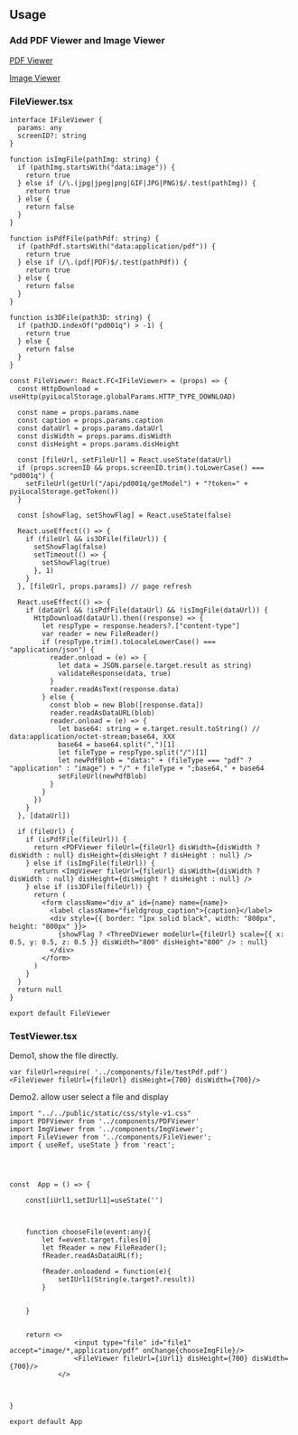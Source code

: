 ## Usage

### Add PDF Viewer and Image Viewer

[PDF Viewer](PDF_Viewer.md "PDF Viewer")

[Image Viewer](Image_Viewer.md "Image Viewer")

### FileViewer.tsx

    
    
    interface IFileViewer {
      params: any
      screenID?: string
    }
    
    function isImgFile(pathImg: string) {
      if (pathImg.startsWith("data:image")) {
        return true
      } else if (/\.(jpg|jpeg|png|GIF|JPG|PNG)$/.test(pathImg)) {
        return true
      } else {
        return false
      }
    }
    
    function isPdfFile(pathPdf: string) {
      if (pathPdf.startsWith("data:application/pdf")) {
        return true
      } else if (/\.(pdf|PDF)$/.test(pathPdf)) {
        return true
      } else {
        return false
      }
    }
    
    function is3DFile(path3D: string) {
      if (path3D.indexOf("pd001q") > -1) {
        return true
      } else {
        return false
      }
    }
    
    const FileViewer: React.FC<IFileViewer> = (props) => {
      const HttpDownload = useHttp(pyiLocalStorage.globalParams.HTTP_TYPE_DOWNLOAD)
    
      const name = props.params.name
      const caption = props.params.caption
      const dataUrl = props.params.dataUrl
      const disWidth = props.params.disWidth
      const disHeight = props.params.disHeight
    
      const [fileUrl, setFileUrl] = React.useState(dataUrl)
      if (props.screenID && props.screenID.trim().toLowerCase() === "pd001q") {
        setFileUrl(getUrl("/api/pd001q/getModel") + "?token=" + pyiLocalStorage.getToken())
      }
    
      const [showFlag, setShowFlag] = React.useState(false)
    
      React.useEffect(() => {
        if (fileUrl && is3DFile(fileUrl)) {
          setShowFlag(false)
          setTimeout(() => {
            setShowFlag(true)
          }, 1)
        }
      }, [fileUrl, props.params]) // page refresh
    
      React.useEffect(() => {
        if (dataUrl && !isPdfFile(dataUrl) && !isImgFile(dataUrl)) {
          HttpDownload(dataUrl).then((response) => {
            let respType = response.headers?.["content-type"]
            var reader = new FileReader()
            if (respType.trim().toLocaleLowerCase() === "application/json") {
              reader.onload = (e) => {
                let data = JSON.parse(e.target.result as string)
                validateResponse(data, true)
              }
              reader.readAsText(response.data)
            } else {
              const blob = new Blob([response.data])
              reader.readAsDataURL(blob)
              reader.onload = (e) => {
                let base64: string = e.target.result.toString() // data:application/octet-stream;base64, XXX
                base64 = base64.split(",")[1]
                let fileType = respType.split("/")[1]
                let newPdfBlob = "data:" + (fileType === "pdf" ? "application" : "image") + "/" + fileType + ";base64," + base64
                setFileUrl(newPdfBlob)
              }
            }
          })
        }
      }, [dataUrl])
    
      if (fileUrl) {
        if (isPdfFile(fileUrl)) {
          return <PDFViewer fileUrl={fileUrl} disWidth={disWidth ? disWidth : null} disHeight={disHeight ? disHeight : null} />
        } else if (isImgFile(fileUrl)) {
          return <ImgViewer fileUrl={fileUrl} disWidth={disWidth ? disWidth : null} disHeight={disHeight ? disHeight : null} />
        } else if (is3DFile(fileUrl)) {
          return (
            <form className="div_a" id={name} name={name}>
              <label className="fieldgroup_caption">{caption}</label>
              <div style={{ border: "1px solid black", width: "800px", height: "800px" }}>
                {showFlag ? <ThreeDViewer modelUrl={fileUrl} scale={{ x: 0.5, y: 0.5, z: 0.5 }} disWidth="800" disHeight="800" /> : null}
              </div>
            </form>
          )
        }
      }
      return null
    }
    
    export default FileViewer
    

### TestViewer.tsx

Demo1, show the file directly.

    
    
    var fileUrl=require( '../components/file/testPdf.pdf')
    <FileViewer fileUrl={fileUrl} disHeight={700} disWidth={700}/>
    

Demo2. allow user select a file and display

    
    
    import "../../public/static/css/style-v1.css"
    import PDFViewer from '../components/PDFViewer'
    import ImgViewer from '../components/ImgViewer';
    import FileViewer from '../components/FileViewer';
    import { useRef, useState } from 'react';
    
    
    
    
    const  App = () => {
    
        const[iUrl1,setIUrl1]=useState('')
    
    
    
        function chooseFile(event:any){
            let f=event.target.files[0]
            let fReader = new FileReader();
            fReader.readAsDataURL(f);
            
            fReader.onloadend = function(e){
                setIUrl1(String(e.target?.result))
            }
    
    
        }
    
    
        return <>
                    <input type="file" id="file1"  accept="image/*,application/pdf" onChange{chooseImgFile}/>
                    <FileViewer fileUrl={iUrl1} disHeight={700} disWidth={700}/>
                </>
    
    
    
    }
    
    export default App
    

